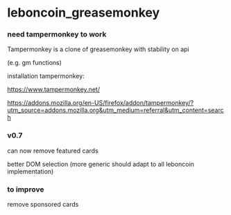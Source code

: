 # leboncoin_greasemonkey



### need tampermonkey to work

Tampermonkey is a clone of greasemonkey with stability on api

(e.g. gm functions)



installation tampermonkey:

https://www.tampermonkey.net/

https://addons.mozilla.org/en-US/firefox/addon/tampermonkey/?utm_source=addons.mozilla.org&utm_medium=referral&utm_content=search



### v0.7

can now remove featured cards 

better DOM selection (more generic should adapt to all leboncoin implementation)



### to improve



remove sponsored cards
